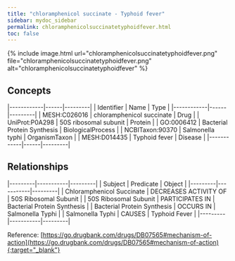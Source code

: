 ```yaml
---
title: "chloramphenicol succinate - Typhoid fever"
sidebar: mydoc_sidebar
permalink: chloramphenicolsuccinatetyphoidfever.html
toc: false 
---
```


{% include image.html url="chloramphenicolsuccinatetyphoidfever.png" file="chloramphenicolsuccinatetyphoidfever.png" alt="chloramphenicolsuccinatetyphoidfever" %}

## Concepts

|------------|------|---------|
| Identifier | Name | Type    |
|------------|------|---------|
| MESH:C026016 | chloramphenicol succinate | Drug |
| UniProt:P0A298 | 50S ribosomal subunit | Protein |
| GO:0006412 | Bacterial Protein Synthesis | BiologicalProcess |
| NCBITaxon:90370 | Salmonella typhi | OrganismTaxon |
| MESH:D014435 | Typhoid fever | Disease |
|------------|------|---------|

## Relationships

|---------|-----------|---------|
| Subject | Predicate | Object  |
|---------|-----------|---------|
| Chloramphenicol Succinate | DECREASES ACTIVITY OF | 50S Ribosomal Subunit |
| 50S Ribosomal Subunit | PARTICIPATES IN | Bacterial Protein Synthesis |
| Bacterial Protein Synthesis | OCCURS IN | Salmonella Typhi |
| Salmonella Typhi | CAUSES | Typhoid Fever |
|---------|-----------|---------|

Reference: [https://go.drugbank.com/drugs/DB07565#mechanism-of-action](https://go.drugbank.com/drugs/DB07565#mechanism-of-action){:target="_blank"}